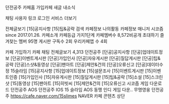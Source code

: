 던전공주
카페홈
가입카페
새글
내소식

채팅
사용자 링크
로그인
서비스 더보기




전체글보기
[15]공지사항
[15]팁&공략
검색
카페정보
나의활동
카페정보
매니저
시코즘
since 2017.01.26.
카페소개
카페등급
가지1단계
카페멤버수
8,572비공개
초대하기
즐겨찾는 멤버
95명
게시판 구독수
2회
우리카페앱 수
4회


카페 가입하기
카페 채팅
전체글보기
4,313
던전공주
[던공]공지사항
[던공]업데이트정보
[던공]이벤트게시판
[던공]가입인사
[던공]자유게시판
[던공]질답게시판
[던공]팁&공략
[던공]스샷&동영상
[던공]팬아트
[던공]제안&건의
[던공]오류신고
[던공]데이터수정
15슬라임
[15]공지사항
[15]업데이트정보
[15]설문조사
[15]이벤트게시판
[15]이벤트인증
[15]가입인사
[15]자유게시판
[15]질답게시판
[15]팁&공략
[15]소설
[15]스크린샷
[15]동영상
[15]팬아트
[15]히빗씨
[15]제안&건의
[15]오류신고
시코즘 게임 다운로드
던전공주 AOS
던전공주 IOS
15 슬라임 AOS
동맹 인디 게임 다운..
무명영웅
던전공주
https://cafe.naver.com/15slimes
NAVER 카페
콘텐츠 상단